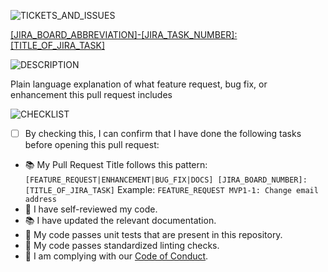 ![TICKETS_AND_ISSUES]

[[JIRA_BOARD_ABBREVIATION]-[JIRA_TASK_NUMBER]: [TITLE_OF_JIRA_TASK]](https://link-to-jira-board-task)

![DESCRIPTION]

Plain language explanation of what feature request, bug fix, or enhancement this pull request includes

![CHECKLIST]
- [ ] By checking this, I can confirm that I have done the following tasks before opening this pull request:

- 📚 My Pull Request Title follows this pattern: 
    ```[FEATURE_REQUEST|ENHANCEMENT|BUG_FIX|DOCS] [JIRA_BOARD_NUMBER]: [TITLE_OF_JIRA_TASK]```
    Example:
    ```FEATURE_REQUEST MVP1-1: Change email address```
- 🔎 I have self-reviewed my code.
- 📚 I have updated the relevant documentation.
- 🧪 My code passes unit tests that are present in this repository.
- 💅 My code passes standardized linting checks.
- 👥 I am complying with our [Code of Conduct](REPLACE_WITH_URL_TO_PROJECT_CODE_OF_CONDUCT).


<!-- REFERENCES -->
<!-- Color codes pass WCAG Standards, headers use alt text -->

[DESCRIPTION]: https://img.shields.io/badge/description-A23006?style=for-the-badge
[TICKETS_AND_ISSUES]: https://img.shields.io/badge/tickets_&_issues-0859A1?style=for-the-badge
[CHECKLIST]: https://img.shields.io/badge/checklist-AD0031?style=for-the-badge
